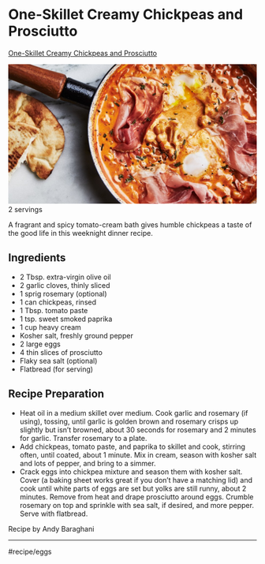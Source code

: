 # One-Skillet Creamy Chickpeas and Prosciutto
[One-Skillet Creamy Chickpeas and Prosciutto ](https://www.bonappetit.com/recipe/spicy-creamy-chickpeas-with-runny-eggs-and-prosciutto)

![](assets/66cbc6bad72864eb16eb570cdaf766a4.jpg)
2 servings

A fragrant and spicy tomato-cream bath gives humble chickpeas a taste of the good life in this weeknight dinner recipe.

## Ingredients

* 2 Tbsp. extra-virgin olive oil
* 2 garlic cloves, thinly sliced
* 1 sprig rosemary (optional)
* 1 can chickpeas, rinsed
* 1 Tbsp. tomato paste
* 1 tsp. sweet smoked paprika
* 1 cup heavy cream
* Kosher salt, freshly ground pepper
* 2 large eggs
* 4 thin slices of prosciutto
* Flaky sea salt (optional)
* Flatbread (for serving)

## Recipe Preparation

* Heat oil in a medium skillet over medium. Cook garlic and rosemary (if using), tossing, until garlic is golden brown and rosemary crisps up slightly but isn’t browned, about 30 seconds for rosemary and 2 minutes for garlic. Transfer rosemary to a plate.
* Add chickpeas, tomato paste, and paprika to skillet and cook, stirring often, until coated, about 1 minute. Mix in cream, season with kosher salt and lots of pepper, and bring to a simmer.
* Crack eggs into chickpea mixture and season them with kosher salt. Cover (a baking sheet works great if you don’t have a matching lid) and cook until white parts of eggs are set but yolks are still runny, about 2 minutes. Remove from heat and drape prosciutto around eggs. Crumble rosemary on top and sprinkle with sea salt, if desired, and more pepper. Serve with flatbread.

Recipe by Andy Baraghani
- - - -
#recipe/eggs